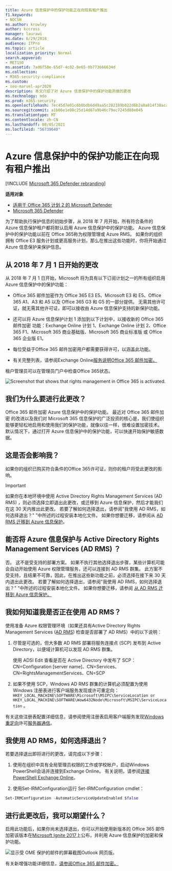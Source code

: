 ```yaml
---
title: Azure 信息保护中的保护功能正在向现有租户推出
f1.keywords:
- NOCSH
ms.author: krowley
author: kccross
manager: laurawi
ms.date: 6/29/2018
audience: ITPro
ms.topic: article
localization_priority: Normal
search.appverid:
- MET150
ms.assetid: 7ad6f58e-65d7-4c82-8e65-0b773666634d
ms.collection:
- M365-security-compliance
ms.custom:
- seo-marvel-apr2020
description: 本文介绍了对 Azure 信息保护中的保护功能所做的更改
ms.technology: mdo
ms.prod: m365-security
ms.openlocfilehash: 7ec45d7e01c6b0bdb6d49aa5c282189b022d6b2a8a814f38acab750732572d80
ms.sourcegitcommit: a1b66e1e80c25d14d67a9b46c79ec7245d88e045
ms.translationtype: MT
ms.contentlocale: zh-CN
ms.lasthandoff: 08/05/2021
ms.locfileid: "56739640"
---
```

# <a name="protection-features-in-azure-information-protection-rolling-out-to-existing-tenants"></a>Azure 信息保护中的保护功能正在向现有租户推出

[!INCLUDE [Microsoft 365 Defender rebranding](../includes/microsoft-defender-for-office.md)]

**适用对象**
- [适用于 Office 365 计划 2 的 Microsoft Defender](defender-for-office-365.md)
- [Microsoft 365 Defender](../defender/microsoft-365-defender.md)

为了帮助执行保护信息的初始步骤，从 2018 年 7 月开始，所有符合条件的 Azure 信息保护租户都将默认启用 Azure 信息保护中的保护功能。 Azure 信息保护中的保护功能以前在 Office 365称为权限管理或 Azure RMS。 如果你的组织拥有 Office E3 服务计划或更高服务计划，那么在推出这些功能时，你将开始通过 Azure 信息保护来保护信息。

## <a name="changes-beginning-july-1-2018"></a>从 2018 年 7 月 1 日开始的更改

从 2018 年 7 月 1 日开始，Microsoft 将为具有以下订阅计划之一的所有组织启用 Azure 信息保护中的保护功能：

- Office 365 邮件加密作为 Office 365 E3 E5、Microsoft E3 和 E5、Office 365 A1、A3 和 A5 以及 Office 365 G3 和 G5 的一部分提供。 无需其他许可证，就无需其他许可证，即可以接收由 Azure 信息保护支持的新保护功能。

- 还可以将 Azure 信息保护计划 1 添加到以下计划中，以接收新的 Office 365 邮件加密 功能：Exchange Online 计划 1、Exchange Online 计划 2、Office 365 F1、Microsoft 365 商业基础版、Microsoft 365 商业标准版 或 Office 365 企业版 E1。

- 每位受益于Office 365 邮件加密用户都需要获得许可，以涵盖此功能。

- 有关完整列表，请参阅Exchange Online[服务说明Office 365 邮件加密。](/office365/servicedescriptions/exchange-online-service-description/exchange-online-service-description)

租户管理员可以在管理员门户中检查Office 365状态。

![Screenshot that shows that rights management in Office 365 is activated.](../../media/303453c8-e4a5-4875-b49f-e80c3eb7b91e.png)

## <a name="why-are-we-making-this-change"></a>我们为什么要进行此更改？

Office 365 邮件加密 Azure 信息保护中的保护功能。 最近对 Office 365 邮件加密 的改进以及我们对 Microsoft 365 信息保护的广泛投资的核心是，我们使组织能够更轻松地启用和使用我们的保护功能，就像以往一样，很难设置加密技术。 默认情况下，通过打开 Azure 信息保护中的保护功能，可以快速开始保护敏感数据。

## <a name="does-this-impact-me"></a>这是否会影响我？

如果你的组织已购买符合条件的Office 365许可证，则你的租户将受此更改的影响。

> [!IMPORTANT]
> 如果你在本地环境中使用 Active Directory Rights Management Services (AD RMS) ，则必须选择立即退出此更改，或迁移到 Azure 信息保护，然后才能我们在这 30 天内推出此更改。 若要了解如何选择退出，请参阅"我使用 AD RMS，如何选择退出？" ”中所述的过程安装本地化文件。 如果你想要迁移，请参阅从 [AD RMS 迁移到 Azure 信息保护](/azure/information-protection/plan-design/migrate-from-ad-rms-to-azure-rms)。

## <a name="can-i-use-azure-information-protection-with-active-directory-rights-management-services-ad-rms"></a>能否将 Azure 信息保护与 Active Directory Rights Management Services (AD RMS) ？

否。 这不是受支持的部署方案。 如果不执行其他选择退出步骤，某些计算机可能会自动开始使用 Azure 权限管理服务，还可以连接到 AD RMS 群集。 此方案不受支持，且结果不可靠，因此，在推出这些新功能之前，必须选择在接下来 30 天内退出此更改。 若要了解如何选择退出，请参阅"我使用 AD RMS，如何选择退出？" ”中所述的过程安装本地化文件。 如果你想要迁移，请参阅 [从 AD RMS 迁移到 Azure 信息保护。](/azure/information-protection/plan-design/migrate-from-ad-rms-to-azure-rms)

## <a name="how-do-i-know-if-im-using-ad-rms"></a>我如何知道我是否正在使用 AD RMS？

使用准备 Azure 权限管理环境（如果还具有Active Directory Rights Management Services ([AD RMS](/azure/information-protection/deploy-use/prepare-environment-adrms)) 检查是否部署了 AD RMS）中的以下说明：

1. 尽管是可选的，但大多数 AD RMS 部署将服务连接点 (SCP) 发布到 Active Directory，以便域计算机可以发现 AD RMS 群集。

   使用 ADSI Edit 查看是否在 Active Directory 中发布了 SCP：CN=Configuration [server name]、CN=Services、CN=RightsManagementServices、CN=SCP

2. 如果不使用 SCP，Windows AD RMS 群集的计算机必须配置为使用 Windows 注册表进行客户端服务发现或许可重定向： `HKEY_LOCAL_MACHINE\SOFTWARE\Microsoft\MSIPC\ServiceLocation or HKEY_LOCAL_MACHINE\SOFTWARE\Wow6432Node\Microsoft\MSIPC\ServiceLocation` 。

有关这些注册表配置详细信息，请参阅使用注册表启用客户端服务发现[Windows重定向](/azure/information-protection/rms-client/client-deployment-notes#enabling-client-side-service-discovery-by-using-the-windows-registry)许可[服务器通信](/azure/information-protection/rms-client/client-deployment-notes#redirecting-licensing-server-traffic)。

## <a name="i-use-ad-rms-how-do-i-opt-out"></a>我使用 AD RMS，如何选择退出？

若要选择退出即将进行的更改，请完成以下步骤：

1. 使用在组织中具有全局管理员权限的工作或学校帐户，启动Windows PowerShell会话并连接到Exchange Online。 有关说明，请参阅[连接 PowerShell Exchange Online](/powershell/exchange/connect-to-exchange-online-powershell)。

2. 使用Set-IRMConfiguration运行 Set-IRMConfiguration cmdlet：

  ```powershell
  Set-IRMConfiguration -AutomaticServiceUpdateEnabled $false
  ```

## <a name="what-can-i-expect-after-this-change-has-been-made"></a>进行此更改后，我可以期望什么？

启用此功能后，如果你尚未选择退出，你可以开始使用新版本的 Office 365 邮件加密该版本在[Microsoft Ignite 2017](https://techcommunity.microsoft.com/t5/Security-Privacy-and-Compliance/Email-Encryption-and-Rights-Protection/ba-p/110801)上公布，并利用 Azure 信息保护的加密和保护功能。

![显示受 OME 保护的邮件的屏幕截图Outlook 网页版。](../../media/599ca9e7-c05a-429e-ae8d-359f1291a3d8.png)

有关新增强功能详细信息，[请参阅Office 365 邮件加密。](../../compliance/ome.md)